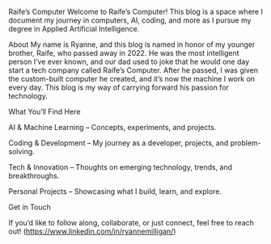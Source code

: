 Raife’s Computer
Welcome to Raife’s Computer! This blog is a space where I document my journey in computers, AI, coding, and more as I pursue my degree in Applied Artificial Intelligence.

About
My name is Ryanne, and this blog is named in honor of my younger brother, Raife, who passed away in 2022. He was the most intelligent person I’ve ever known, and our dad used to joke that he would one day start a tech company called Raife’s Computer. After he passed, I was given the custom-built computer he created, and it’s now the machine I work on every day. This blog is my way of carrying forward his passion for technology.

What You’ll Find Here

AI & Machine Learning – Concepts, experiments, and projects.

Coding & Development – My journey as a developer, projects, and problem-solving.

Tech & Innovation – Thoughts on emerging technology, trends, and breakthroughs.

Personal Projects – Showcasing what I build, learn, and explore.

Get in Touch

If you’d like to follow along, collaborate, or just connect, feel free to reach out!
(https://www.linkedin.com/in/ryannemilligan/)

